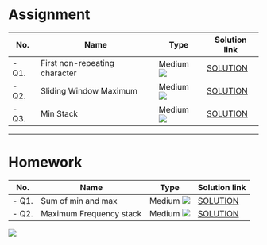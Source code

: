 # Assignment

| No.   | Name                          | Type                                                        | Solution link                                                                       |
|-------|-------------------------------|-------------------------------------------------------------|-------------------------------------------------------------------------------------|
| - Q1. | First non-repeating character | Medium [![](https://img.shields.io/badge/-MEDIUM-yellow)]() | [SOLUTION](src/main/java/com/scaler/dsa/assignment/Firstnonrepeatingcharacter.java) |
| - Q2. | Sliding Window Maximum        | Medium [![](https://img.shields.io/badge/-MEDIUM-yellow)]() | [SOLUTION](src/main/java/com/scaler/dsa/assignment/SlidingWindowMaximum.java)       |
| - Q3. | Min Stack                     | Medium [![](https://img.shields.io/badge/-MEDIUM-yellow)]() | [SOLUTION](src/main/java/com/scaler/dsa/assignment/MinStack.java)                   |

*** 

# Homework

| No.   | Name                    | Type                                                        | Solution link                                                                |
|-------|-------------------------|-------------------------------------------------------------|------------------------------------------------------------------------------|
| - Q1. | Sum of min and max      | Medium [![](https://img.shields.io/badge/-MEDIUM-yellow)]() | [SOLUTION](src/main/java/com/scaler/dsa/homework/Sumofminandmax.java)        |
| - Q2. | Maximum Frequency stack | Medium [![](https://img.shields.io/badge/-MEDIUM-yellow)]() | [SOLUTION](src/main/java/com/scaler/dsa/homework/MaximumFrequencystack.java) |

[![](https://img.shields.io/badge/github-blue?style=for-the-badge)](https://github.com/pashmash372)

